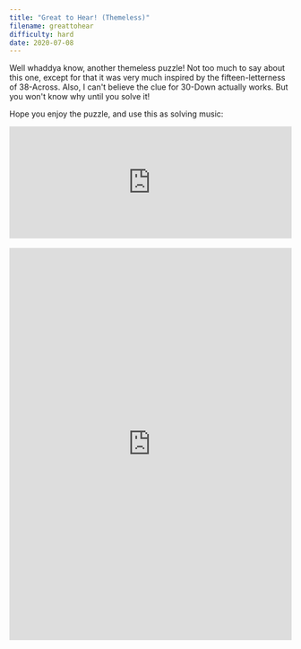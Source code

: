 ```yaml
---
title: "Great to Hear! (Themeless)"
filename: greattohear
difficulty: hard
date: 2020-07-08
---
```


Well whaddya know, another themeless puzzle! Not too much to say about this one, except for that it was very much inspired by the fifteen-letterness of 38-Across. Also, I can't believe the clue for 30-Down actually works. But you won't know why until you solve it!

Hope you enjoy the puzzle, and use this as solving music:<br/>

<center><iframe width="100%" height="200" src="https://www.youtube.com/embed/Syrm_D9tnM8" frameborder="0" allow="accelerometer; autoplay; encrypted-media; gyroscope; picture-in-picture" allowfullscreen></iframe></center><br/>

<iframe height="700" width="100%" allowfullscreen="true" style="border:none;width: 100% !important;position: static;display: block !important;margin: 0 !important;"  name="80a395d458cc73db445abfa4d939b092b4a474d001c5431bf80bbf61485a14ea" src="https://amuselabs.com/pmm/crossword?id=648fc430&set=80a395d458cc73db445abfa4d939b092b4a474d001c5431bf80bbf61485a14ea&embed=1&compact=1&maxCols=2"></iframe>